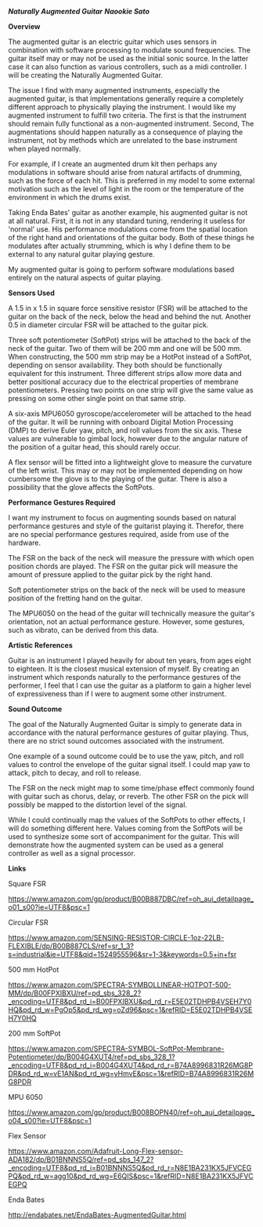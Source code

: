 ***Naturally Augmented Guitar***
***Naookie Sato***

**Overview**

The augmented guitar is an electric guitar which uses sensors in combination with software processing to modulate sound frequencies. The guitar itself may or may not be used as the initial sonic source. In the latter case it can also function as various controllers, such as a midi controller. I will be creating the Naturally Augmented Guitar.

The issue I find with many augmented instruments, especially the augmented guitar, is that implementations generally require a completely different approach to physically playing the instrument. I would like my augmented instrument to fulfill two criteria. The first is that the instrument should remain fully functional as a non-augmented instrument. Second, The augmentations should happen naturally as a consequence of playing the instrument, not by methods which are unrelated to the base instrument when played normally.

For example, if I create an augmented drum kit then perhaps any modulations in software should arise from natural artifacts of drumming, such as the force of each hit. This is preferred in my model to some external motivation such as the level of light in the room or the temperature of the environment in which the drums exist.

Taking Enda Bates' guitar as another example, his augmented guitar is not at all natural. First, it is not in any standard tuning, rendering it useless for 'normal' use. His performance modulations come from the spatial location of the right hand and orientations of the guitar body. Both of these things he modulates after actually strumming, which is why I define them to be external to any natural guitar playing gesture.

My augmented guitar is going to perform software modulations based entirely on the natural aspects of guitar playing.

**Sensors Used**

A 1.5 in x 1.5 in square force sensitive resistor (FSR) will be attached to the guitar on the back of the neck, below the head and behind the nut. Another 0.5 in diameter circular FSR will be attached to the guitar pick.

Three soft potentiometer (SoftPot) strips will be attached to the back of the neck of the guitar. Two of them will be 200 mm and one will be 500 mm. When constructing, the 500 mm strip may be a HotPot instead of a SoftPot, depending on sensor availability. They both should be functionally equivalent for this instrument. Three different strips allow more data and better positional accuracy due to the electrical properties of membrane potentiometers. Pressing two points on one strip will give the same value as pressing on some other single point on that same strip.

A six-axis MPU6050 gyroscope/accelerometer will be attached to the head of the guitar. It will be running with onboard Digital Motion Processing (DMP) to derive Euler yaw, pitch, and roll values from the six axis. These values are vulnerable to gimbal lock, however due to the angular nature of the position of a guitar head, this should rarely occur.

A flex sensor will be fitted into a lightweight glove to measure the curvature of the left wrist. This may or may not be implemented depending on how cumbersome the glove is to the playing of the guitar. There is also a possibility that the glove affects the SoftPots.

**Performance Gestures Required**

I want my instrument to focus on augmenting sounds based on natural performance gestures and style of the guitarist playing it. Therefor, there are no special performance gestures required, aside from use of the hardware.

The FSR on the back of the neck will measure the pressure with which open position chords are played. The FSR on the guitar pick will measure the amount of pressure applied to the guitar pick by the right hand.

Soft potentiometer strips on the back of the neck will be used to measure position of the fretting hand on the guitar.

The MPU6050 on the head of the guitar will technically measure the guitar's orientation, not an actual performance gesture. However, some gestures, such as vibrato, can be derived from this data.


**Artistic References**

Guitar is an instrument I played heavily for about ten years, from ages eight to eighteen. It is the closest musical extension of myself. By creating an instrument which responds naturally to the performance gestures of the performer, I feel that I can use the guitar as a platform to gain a higher level of expressiveness than if I were to augment some other instrument. 

**Sound Outcome**

The goal of the Naturally Augmented Guitar is simply to generate data in accordance with the natural performance gestures of guitar playing. Thus, there are no strict sound outcomes associated with the instrument.

One example of a sound outcome could be to use the yaw, pitch, and roll values to control the envelope of the guitar signal itself. I could map yaw to attack, pitch to decay, and roll to release. 

The FSR on the neck might map to some time/phase effect commonly found with guitar such as chorus, delay, or reverb. The other FSR on the pick will possibly be mapped to the distortion level of the signal.

While I could continually map the values of the SoftPots to other effects, I will do something different here. Values coming from the SoftPots will be used to synthesize some sort of accompaniment for the guitar. This will demonstrate how the augmented system can be used as a general controller as well as a signal processor. 

**Links**
 
Square FSR

https://www.amazon.com/gp/product/B00B887DBC/ref=oh_aui_detailpage_o01_s00?ie=UTF8&psc=1 

Circular FSR

https://www.amazon.com/SENSING-RESISTOR-CIRCLE-1oz-22LB-FLEXIBLE/dp/B00B887CLS/ref=sr_1_3?s=industrial&ie=UTF8&qid=1524955596&sr=1-3&keywords=0.5+in+fsr

500 mm HotPot

https://www.amazon.com/SPECTRA-SYMBOLLINEAR-HOTPOT-500-MM/dp/B00FPXIBXU/ref=pd_sbs_328_2?_encoding=UTF8&pd_rd_i=B00FPXIBXU&pd_rd_r=E5E02TDHPB4VSEH7Y0HQ&pd_rd_w=PgOp5&pd_rd_wg=oZd96&psc=1&refRID=E5E02TDHPB4VSEH7Y0HQ

200 mm SoftPot

https://www.amazon.com/SPECTRA-SYMBOL-SoftPot-Membrane-Potentiometer/dp/B004G4XUT4/ref=pd_sbs_328_1?_encoding=UTF8&pd_rd_i=B004G4XUT4&pd_rd_r=B74A8996831R26MG8PDR&pd_rd_w=vE1AN&pd_rd_wg=yHmvE&psc=1&refRID=B74A8996831R26MG8PDR

MPU 6050

https://www.amazon.com/gp/product/B008BOPN40/ref=oh_aui_detailpage_o04_s00?ie=UTF8&psc=1 

Flex Sensor

https://www.amazon.com/Adafruit-Long-Flex-sensor-ADA182/dp/B01BNNNS5Q/ref=pd_sbs_147_2?_encoding=UTF8&pd_rd_i=B01BNNNS5Q&pd_rd_r=N8E1BA231KX5JFVCEGPQ&pd_rd_w=agg10&pd_rd_wg=E6QIS&psc=1&refRID=N8E1BA231KX5JFVCEGPQ

Enda Bates

http://endabates.net/EndaBates-AugmentedGuitar.html

